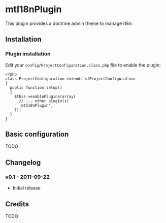 mtI18nPlugin
=======================

This plugin provides a doctrine admin theme to manage i18n:


Installation
------------

### Plugin installation

Edit your `config/ProjectConfiguration.class.php` file to enable the plugin:

    <?php
    class ProjectConfiguration extends sfProjectConfiguration
    {
      public function setup()
      {
        $this->enablePlugins(array(
          // ... other plugin(s)
          'mtI18nPlugin',
        ));
      }
    }


Basic configuration
-------------------

TODO


Changelog
---------

### v0.1 - 2011-09-22

 * Initial release


Credits
-------

TODO
